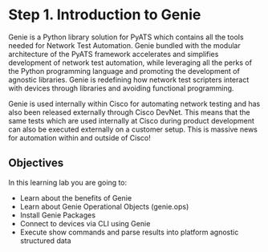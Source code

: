 # Step 1. Introduction to Genie


Genie is a Python library solution for PyATS which contains all the tools needed for Network Test Automation. Genie bundled with the modular architecture of the PyATS framework accelerates and simplifies development of network test automation, while leveraging all the perks of the Python programming language and promoting the development of agnostic libraries. Genie is redefining how network test scripters interact with devices through libraries and avoiding functional programming.

Genie is used internally within Cisco for automating network testing and has also been released externally through Cisco DevNet. This means that the same tests which are used internally at Cisco during product development can also be executed externally on a customer setup. This is massive news for automation within and outside of Cisco!


## Objectives

In this learning lab you are going to:

* Learn about the benefits of Genie
* Learn about Genie Operational Objects (genie.ops)
* Install Genie Packages
* Connect to devices via CLI using Genie
* Execute show commands and parse results into platform agnostic structured data
